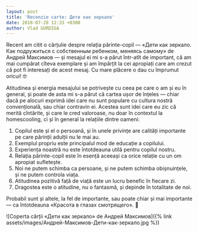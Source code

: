 ```yaml
---
layout: post
title: 'Recenzie carte: Дети как зеркало'
date: 2018-07-28 12:33 +0300
author: Vlad GURDIGA
---
```


Recent am citit o cărțulie despre relația părinte-copil — «Дети как зеркало. Как
подружиться с собственным ребенком, меняясь самому» de Андрей Максимов — și
mesajul ei mi s-a părut într-atît de important, că am mai cumpărat cîteva
exemplare și am împărțit la cei apropiați care am crezut că pot fi interesați de
acest mesaj. Cu mare plăcere o dau cu împrumut oricui! 🤓

Atitudinea și energia mesajului se potrivește cu ceea pe care o am și eu în
general, și poate de asta mi s-a părut că cartea ușor de înțeles — chiar dacă pe
alocuri exprimă idei care nu sunt populare cu cultura nostră convențională, sau
chiar contravin ei. Acestea sunt idei care eu zic că merită cîntărite, și care
le cred valoroase, nu doar în contextul la homescooling, ci și în general la
relațiile dintre oameni:

1. Copilul este și el o persoană, și în unele privințe are calități importante
   pe care părinții adulții nu le mai au.
2. Exemplul propriu este principalul mod de educație a copilului.
3. Experiența noastră nu este întotdeauna utilă pentru copilul nostru.
4. Relația părinte-copil este în esență aceeași ca orice relație cu un om
   apropiat sufletește.
5. Noi ne putem schimba ca persoane, și ne putem schimba obișnuințele, și ne
   putem controla viața.
6. Atitudinea pozitivă față de viață este un lucru benefic în fiecare zi.
7. Dragostea este o atitudine, nu o fantasmă, și depinde în totalitate de noi.

Probabil sunt și altele, la fel de importante, sau poate chiar și mai
importante — ca întotdeauna «Красота в глазах смотрящего». 🙂

![Coperta cărții «Дети как зеркало» de Андрей Максимов]({% link
assets/images/Андрей-Максимов-Дети-как-зеркало.jpg %})
